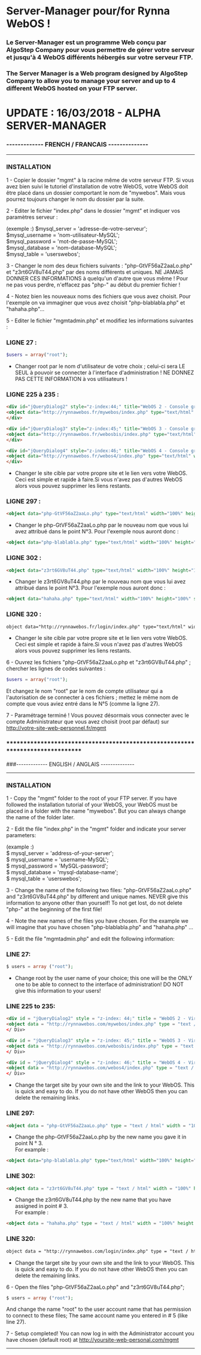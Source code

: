 # Server-Manager pour/for Rynna WebOS !

### Le Server-Manager est un programme Web conçu par AlgoStep Company pour vous permettre de gérer votre serveur et jusqu'à 4 WebOS différents hébergés sur votre serveur FTP.

### The Server Manager is a Web program designed by AlgoStep Company to allow you to manage your server and up to 4 different WebOS hosted on your FTP server.

# UPDATE : 16/03/2018 - ALPHA SERVER-MANAGER

### ------------- FRENCH / FRANCAIS --------------
**********************************************
### INSTALLATION

1 - Copier le dossier "mgmt" à la racine même de votre serveur FTP. Si vous avez bien suivi le tutoriel d'installation de votre WebOS, votre WebOS doit être placé dans un dossier comportant le nom de "mywebos". Mais vous pourrez toujours changer le nom du dossier par la suite.

2 - Editer le fichier "index.php" dans le dossier "mgmt" et indiquer vos paramètres serveur :

(exemple :)
$mysql_server = 'adresse-de-votre-serveur';  
$mysql_username = 'nom-utilisateur-MySQL';  
$mysql_password = 'mot-de-passe-MySQL';  
$mysql_database = 'nom-database-MySQL';  
$mysql_table = 'userswebos';  

3 - Changer le nom des deux fichiers suivants : "php-GtVF56aZ2aaLo.php" et "z3rt6GV8uT44.php" par des noms différents et uniques. NE JAMAIS DONNER CES INFORMATIONS à quelqu'un d'autre que vous même !
Pour ne pas vous perdre, n'effacez pas "php-" au début du premier fichier !

4 - Notez bien les nouveaux noms des fichiers que vous avez choisit.
Pour l'exemple on va immaginer que vous avez choisit "php-blablabla.php" et "hahaha.php"...

5 - Editer le fichier "mgmtadmin.php" et modifiez les informations suivantes :

### LIGNE 27 :
```php
$users = array("root");
```

- Changer root par le nom d'utilisateur de votre choix ; celui-ci sera LE SEUL à pouvoir se connecter à l'interface d'administration ! NE DONNEZ PAS CETTE INFORMATION à vos utilisateurs !

### LIGNE 225 à 235 :
```html
<div id="jQueryDialog2" style="z-index:44;" title="WebOS 2 - Console graphique virtuelle">
<object data="http://rynnawebos.fr/mywebos/index.php" type="text/html" width="100%" height="100%" style="overflow:auto" ></object>
</div>

<div id="jQueryDialog3" style="z-index:45;" title="WebOS 3 - Console graphique virtuelle">
<object data="http://rynnawebos.fr/webosbis/index.php" type="text/html" width="100%" height="100%" style="overflow:auto" ></object>
</div>

<div id="jQueryDialog4" style="z-index:46;" title="WebOS 4 - Console graphique virtuelle">
<object data="http://rynnawebos.fr/webos4/index.php" type="text/html" width="100%" height="100%" style="overflow:auto" ></object>
</div>
```

- Changer le site cible par votre propre site et le lien vers votre WebOS. Ceci est simple et rapide à faire.Si vous n'avez pas d'autres WebOS alors vous pouvez supprimer les liens restants.

### LIGNE 297 :
```html
<object data="php-GtVF56aZ2aaLo.php" type="text/html" width="100%" height="100%" style="overflow:auto" ></object></div>
```

- Changer le php-GtVF56aZ2aaLo.php par le nouveau nom que vous lui avez attribué dans le point N°3.
Pour l'exemple nous auront donc : 
```html
<object data="php-blablabla.php" type="text/html" width="100%" height="100%" style="overflow:auto" ></object></div>
```

### LIGNE 302 :
```html
<object data="z3rt6GV8uT44.php" type="text/html" width="100%" height="100%" style="overflow:auto" ></object></div>
```

- Changer le z3rt6GV8uT44.php par le nouveau nom que vous lui avez attribué dans le point N°3.
Pour l'exemple nous auront donc : 
```html
<object data="hahaha.php" type="text/html" width="100%" height="100%" style="overflow:auto" ></object></div>
```

### LIGNE 320 :
```html
object data="http://rynnawebos.fr/login/index.php" type="text/html" width="100%" height="100%" style="overflow:auto" ></object>
```

- Changer le site cible par votre propre site et le lien vers votre WebOS. Ceci est simple et rapide à faire.Si vous n'avez pas d'autres WebOS alors vous pouvez supprimer les liens restants.

6 - Ouvrez les fichiers "php-GtVF56aZ2aaLo.php et "z3rt6GV8uT44.php" ; chercher les lignes de codes suivantes : 
```php
$users = array("root");
```
Et changez le nom "root" par le nom de compte utilisateur qui a l'autorisation de se connecter à ces fichiers ; mettez le même nom de compte que vous aviez entré dans le N°5 (comme la ligne 27).


7 - Paramétrage terminé ! Vous pouvez désormais vous connecter avec le compte Administrateur que vous avez choisit (root par défaut) sur http://votre-site-web-personnel.fr/mgmt

### *****************************************************************************

###------------- ENGLISH / ANGLAIS --------------
**********************************************
### INSTALLATION

1 - Copy the "mgmt" folder to the root of your FTP server. If you have followed the installation tutorial of your WebOS, your WebOS must be placed in a folder with the name "mywebos". But you can always change the name of the folder later.

2 - Edit the file "index.php" in the "mgmt" folder and indicate your server parameters:

(example :)  
$ mysql_server = 'address-of-your-server';  
$ mysql_username = 'username-MySQL';  
$ mysql_password = 'MySQL-password';  
$ mysql_database = 'mysql-database-name';  
$ mysql_table = 'userswebos';  


3 - Change the name of the following two files: "php-GtVF56aZ2aaLo.php" and "z3rt6GV8uT44.php" by different and unique names. NEVER give this information to anyone other than yourself!
To not get lost, do not delete "php-" at the beginning of the first file!

4 - Note the new names of the files you have chosen.
For the example we will imagine that you have chosen "php-blablabla.php" and "hahaha.php" ...

5 - Edit the file "mgmtadmin.php" and edit the following information:

### LINE 27:
```Php
$ users = array ("root");
```

- Change root by the user name of your choice; this one will be the ONLY one to be able to connect to the interface of administration! DO NOT give this information to your users!

### LINE 225 to 235:
```Html
<div id = "jQueryDialog2" style = "z-index: 44;" title = "WebOS 2 - Virtual Graphical Console">
<object data = "http://rynnawebos.com/mywebos/index.php" type = "text / html" width = "100%" height = "100%" style = "overflow: auto"> </ object>
</ Div>

<div id = "jQueryDialog3" style = "z-index: 45;" title = "WebOS 3 - Virtual Graphical Console">
<object data = "http://rynnawebos.com/webosbis/index.php" type = "text / html" width = "100%" height = "100%" style = "overflow: auto"> </ object>
</ Div>

<div id = "jQueryDialog4" style = "z-index: 46;" title = "WebOS 4 - Virtual Graphical Console">
<object data = "http://rynnawebos.com/webos4/index.php" type = "text / html" width = "100%" height = "100%" style = "overflow: auto"> </ object>
</ Div>
```

- Change the target site by your own site and the link to your WebOS. This is quick and easy to do. If you do not have other WebOS then you can delete the remaining links.

### LINE 297:
```Html
<object data = "php-GtVF56aZ2aaLo.php" type = "text / html" width = "100%" height = "100%" style = "overflow: auto"> </ object> </ div>
```

- Change the php-GtVF56aZ2aaLo.php by the new name you gave it in point N ° 3.  
For example :  
```html
<object data="php-blablabla.php" type="text/html" width="100%" height="100%" style="overflow:auto" ></object></div>
```

### LINE 302:
```Html
<object data = "z3rt6GV8uT44.php" type = "text / html" width = "100%" height = "100%" style = "overflow: auto"> </ object> </ div>
```

- Change the z3rt6GV8uT44.php by the new name that you have assigned in point # 3.  
For example :  
```Html
<object data = "hahaha.php" type = "text / html" width = "100%" height = "100%" style = "overflow: auto"> </ object> </ div>
```

### LINE 320:
```Html
object data = "http://rynnawebos.com/login/index.php" type = "text / html" width = "100%" height = "100%" style = "overflow: auto"> </ object>
```

- Change the target site by your own site and the link to your WebOS. This is quick and easy to do. If you do not have other WebOS then you can delete the remaining links.

6 - Open the files "php-GtVF56aZ2aaLo.php" and "z3rt6GV8uT44.php";
``` php
$ users = array ("root");
```
And change the name "root" to the user account name that has permission to connect to these files; The same account name you entered in # 5 (like line 27).


7 - Setup completed! You can now log in with the Administrator account you have chosen (default root) at http://yoursite-web-personal.com/mgmt

---------------
